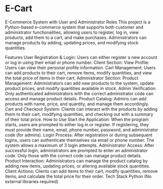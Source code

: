 # E-Cart
E-Commerce System with User and Administrator Roles
This project is a Python-based e-commerce system that supports both customer and administrator functionalities, allowing users to register, log in, view products, add them to a cart, and make purchases. Administrators can manage products by adding, updating prices, and modifying stock quantities.

Features
User Registration & Login: Users can either register a new account or log in using their email or phone number.
Client Section:
View Profile: Users can view their personal profile information.
Cart Management: Users can add products to their cart, remove items, modify quantities, and view the total price of items in their cart.
Administrator Section:
Product Management: Administrators can add new products to the system, update product prices, and modify quantities available in stock.
Admin Verification: Only authenticated administrators with the correct administrator code can access and manage product details.
Product Catalog: Admins can add products with name, price, and quantity, and manage them accordingly.
Cart and Checkout System: Clients can interact with the products by adding them to their cart, modifying quantities, and checking out with a summary of their total price.
How to Use
Start the Application: When the program starts, users are prompted to either log in or register. If registering, they must provide their name, email, phone number, password, and administrator code (for admins).
Login Process: After registration or during subsequent logins, users can authenticate themselves via email or phone number. The system allows a maximum of 3 login attempts.
Administrator Access: After successful login, administrators are prompted to enter an administrator code. Only those with the correct code can manage product details.
Product Interaction: Administrators can manage the product catalog by adding new items, updating prices, or altering available stock quantities.
Client Actions: Clients can add items to their cart, modify quantities, remove items, and calculate the total price for their order.
Tech Stack
Python (No external libraries required)
